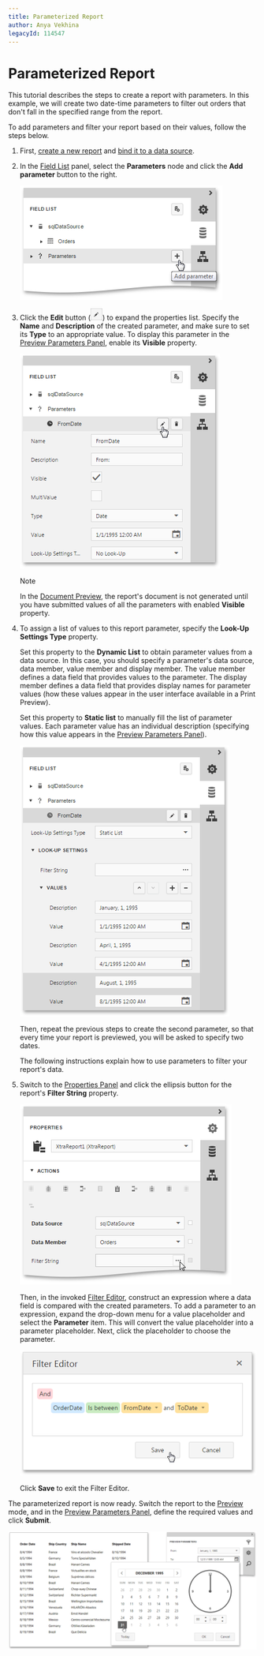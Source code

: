 ```yaml
---
title: Parameterized Report
author: Anya Vekhina
legacyId: 114547
---
```

# Parameterized Report
This tutorial describes the steps to create a report with parameters. In this example, we will create two date-time parameters to filter out orders that don't fall in the specified range from the report.

To add parameters and filter your report based on their values, follow the steps below.
1. First, [create a new report](../creating-reports/basic-operations/create-a-new-report.md) and [bind it to a data source](../creating-reports/providing-data/bind-a-report-to-data.md).
2. In the [Field List](../interface-elements/field-list.md) panel, select the **Parameters** node and click the **Add parameter** button to the right.
	
	![eud-parameterized-report-0](../../../images/img119088.png)
3. Click the **Edit** button (![web-report-designer-edit-query](../../../images/img118475.png)) to expand the properties list. Specify the **Name** and **Description** of the created parameter, and make sure to set its **Type** to an appropriate value. To display this parameter in the [Preview Parameters Panel](../document-preview/preview-parameters-panel.md), enable its **Visible** property.
	
	![eud-parameterized-report-1](../../../images/img119089.png)
	
	> [!NOTE]
	> In the [Document Preview](../document-preview.md), the report's document is not generated until you have submitted values of all the parameters with enabled **Visible** property.
4. To assign a list of values to this report parameter, specify the **Look-Up Settings Type** property.
	
	Set this property to the **Dynamic List** to obtain parameter values from a data source. In this case, you should specify a parameter's data source, data member, value member and display member. The value member defines a data field that provides values to the parameter. The display member defines a data field that provides display names for parameter values (how these values appear in the user interface available in a Print Preview).
	
	Set this property to **Static list** to manually fill the list of parameter values. Each parameter value has an individual description (specifying how this value appears in the [Preview Parameters Panel](../document-preview/preview-parameters-panel.md)).
	
	![eud-parameterized-report-2](../../../images/img119090.png)
	
	Then, repeat the previous steps to create the second parameter, so that every time your report is previewed, you will be asked to specify two dates.
	
	The following instructions explain how to use parameters to filter your report's data.
5. Switch to the [Properties Panel](../interface-elements/properties-panel.md) and click the ellipsis button for the report's **Filter String** property.
	
	![eud-parameterized-report-3](../../../images/img119091.png)
	
	Then, in the invoked [Filter Editor](../interface-elements/filter-editor.md), construct an expression where a data field is compared with the created parameters. To add a parameter to an expression, expand the drop-down menu for a value placeholder and select the **Parameter** item. This will convert the value placeholder into a parameter placeholder. Next, click the placeholder to choose the parameter.
	
	![eud-parameterized-report-4](../../../images/img119092.png)
	
	Click **Save** to exit the Filter Editor.

The parameterized report is now ready. Switch the report to the [Preview](../document-preview.md) mode, and in the [Preview Parameters Panel](../document-preview/preview-parameters-panel.md), define the required values and click **Submit**.

![eud-parameterized-report-5](../../../images/img119093.png)